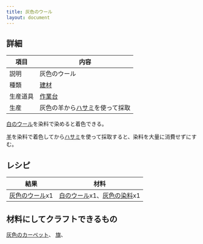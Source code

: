 ```yaml
---
title: 灰色のウール
layout: document
---
```

## 詳細

|項目|内容|
|---|---|
|説明|灰色のウール|
|種類|[建材](建材)|
|生産道具|[作業台](作業台)|
|生産|灰色の羊から[ハサミ](ハサミ)を使って採取|

[白のウール](白のウール)を染料で染めると着色できる。

[羊](羊)を染料で着色してから[ハサミ](ハサミ)を使って採取すると、染料を大量に消費せずにすむ。

## レシピ

|結果|材料|
|---|---|
|[灰色のウール](灰色のウール)x1|[白のウール](白のウール)x1、[灰色の染料](灰色の染料)x1|

## 材料にしてクラフトできるもの

[灰色のカーペット](灰色のカーペット)、
[旗](旗)、
